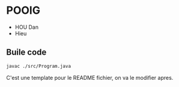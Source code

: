 # POOIG

- HOU Dan
- Hieu

## Buile code
```bash
javac ./src/Program.java
```

C'est une template pour le README fichier, on va le modifier apres.
